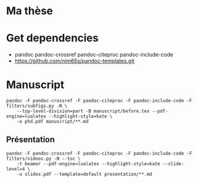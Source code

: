 # Ma thèse

# Get dependencies

- pandoc pandoc-crossref pandoc-citeproc pandoc-include-code
- https://github.com/nim65s/pandoc-templates.git

# Manuscript

```
pandoc -F pandoc-crossref -F pandoc-citeproc -F pandoc-include-code -F filters/subfigs.py -N \
    --top-level-division=part -B manuscript/before.tex --pdf-engine=lualatex --highlight-style=kate \
    -o phd.pdf manuscript/**.md
```
## Présentation

```
pandoc -F pandoc-crossref -F pandoc-citeproc -F pandoc-include-code -F filters/videos.py -N --toc \
    -t beamer --pdf-engine=lualatex --highlight-style=kate --slide-level=4 \
    -o slides.pdf --template=default presentation/**.md
```
